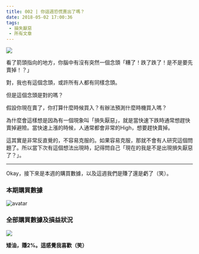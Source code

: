 ```yaml
---
title: 002 | 你這週恐慌賣出了嗎？
date: 2018-05-02 17:00:36
tags:
 - 損失厭惡
 - 所有文章
---
```


![](https://firebasestorage.googleapis.com/v0/b/blog-1f60b.appspot.com/o/002-p0.png?alt=media&token=ddee2976-c22f-4494-abe8-aa4c38b2baef)

看了箭頭指向的地方，你腦中有沒有突然一個念頭「糟了！跌了跌了！是不是要先賣掉！？」

對，我也有這個念頭，或許所有人都有同樣念頭。

但是這個念頭是對的嗎？

假設你現在賣了，你打算什麼時候買入？有辦法預測什麼時機買入嗎？

為什麼會這樣想是因為有一個現象叫「損失厭惡」，就是當快速下跌時通常想趕快賣掉避險。當快速上漲的時候，人通常都會非常的High，想要趕快賣掉。

這其實是非常反直覺的，不容易克服的。如果容易克服，那就不會有人研究這個問題了。所以當下次有這個想法出現時，記得問自己「現在的我是不是出現損失厭惡了？」。

***

Okay，接下來是本週的購買數據，以及這週我們是賺了還是虧了（笑）。

### 本期購買數據
![avatar](https://firebasestorage.googleapis.com/v0/b/blog-1f60b.appspot.com/o/%E8%B4%AD%E4%B9%B0%E6%95%B0%E6%8D%AE002.png?alt=media&token=fb60daab-6390-4f22-9068-4fd8afea8bc5)

### 全部購買數據及損益狀況
![](https://firebasestorage.googleapis.com/v0/b/blog-1f60b.appspot.com/o/%E5%85%A8%E9%83%A8%E8%B4%AD%E4%B9%B0%E6%95%B0%E6%8D%AE%E5%8F%8A%E6%8D%9F%E7%9B%8A%E7%8A%B6%E5%86%B5002.png?alt=media&token=c02587e4-ae92-43fa-893c-064199fece7f)

**矮油，賺2%。這感覺我喜歡（笑）**